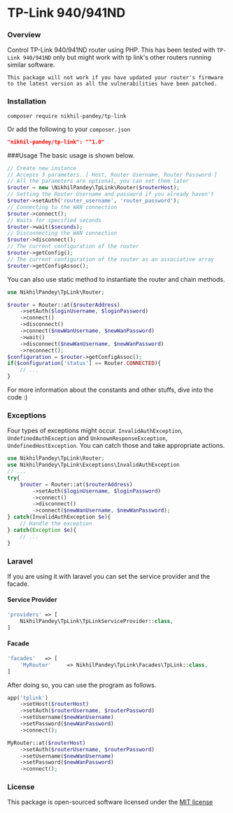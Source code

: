 # TP-Link 940/941ND

### Overview
Control TP-Link 940/941ND router using PHP. This has been tested with `TP-Link 940/941ND` only but might work with tp link's other routers running similar software.

`This package will not work if you have updated your router's firmware to the latest version as all the vulnerabilities have been patched.`

### Installation

```
composer require nikhil-pandey/tp-link
```

Or add the following to your `composer.json`

```json
"nikhil-pandey/tp-link": "^1.0"
```

###Usage
The basic usage is shown below.
```php
// Create new instance
// Accepts 3 parameters. [ Host, Router Username, Router Password ]
// All the parameters are optional, you can set them later
$router = new \NikhilPandey\TpLink\Router($routerHost);
// Setting the Router Username and password if you already haven't
$router->setAuth('router_username', 'router_password');
// Connecting to the WAN connection
$router->connect();
// Waits for specified seconds
$router->wait($seconds);
// Disconnecting the WAN connection
$router->disconnect();
// The current configuration of the router
$router->getConfig();
// The current configuration of the router as an associative array
$router->getConfigAssoc();
```

You can also use static method to instantiate the router and chain methods.
```php
use NikhilPandey\TpLink\Router;

$router = Router::at($routerAddress)
    ->setAuth($loginUsername, $loginPassword)
    ->connect()
    ->disconnect()
    ->connect($newWanUsername, $newWanPassword)
    ->wait()
    ->disconnect($newWanUsername, $newWanPassword)
    ->reconnect();
$configuration = $router->getConfigAssoc();
if($configuration['status'] == Router.CONNECTED){
    // ...
}
```
For more information about the constants and other stuffs, dive into the code :)

### Exceptions
Four types of exceptions might occur. `InvalidAuthException`, `UndefinedAuthException` and `UnknownResponseException`, `UndefinedHostException`. You can catch those and take appropriate actions.
```php
use NikhilPandey\TpLink\Router;
use NikhilPandey\TpLink\Exceptions\InvalidAuthException
// ...
try{
    $router = Router::at($routerAddress)
        ->setAuth($loginUsername, $loginPassword)
        ->connect()
        ->disconnect()
        ->connect($newWanUsername, $newWanPassword);
} catch(InvalidAuthException $e){
    // Handle the exception
} catch(Exception $e){
    // ...
}
```

### Laravel
If you are using it with laravel you can set the service provider and the facade.

#### Service Provider
```php
'providers' => [
    NikhilPandey\TpLink\TpLinkServiceProvider::class,
]
```
#### Facade
```php
'facades'   => [
    'MyRouter'     => NikhilPandey\TpLink\Facades\TpLink::class,
]
```

After doing so, you can use the program as follows.
```php
app('tplink')
    ->setHost($routerHost)
    ->setAuth($routerUsername, $routerPassword)
    ->setUsername($newWanUsername)
    ->setPassword($newWanPassword)
    ->connect();

MyRouter::at($routerHost)
    ->setAuth($routerUsername, $routerPassword)
    ->setUsername($newWanUsername)
    ->setPassword($newWanPassword)
    ->connect();
```

### License
This package is open-sourced software licensed under the [MIT license](http://opensource.org/licenses/MIT)